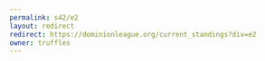 ```yaml
---
permalink: s42/e2
layout: redirect
redirect: https://dominionleague.org/current_standings?div=e2
owner: truffles
---
```

